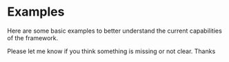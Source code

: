 # Examples
Here are some basic examples to better understand the current capabilities of the framework.

Please let me know if you think something is missing or not clear. Thanks
